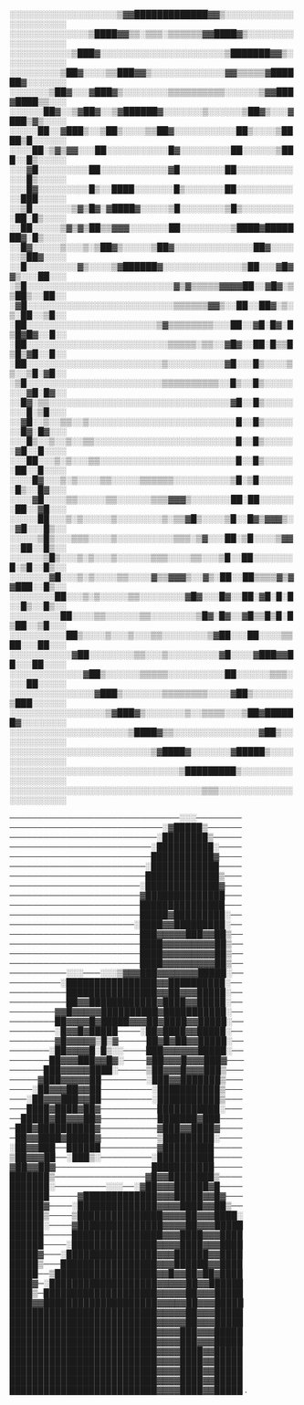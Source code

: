 ░░░░░░░░░░░░░░░░░░░▒▓▓█████████████▓▓▒░░░░░░░░░░░░░░░░░░░░░░
░░░░░░░░░░░░░░▒████▓▓▒▒░▒▒▒░▒▒▒▒▒▒▓▓████▓▒░░░░░░░░░░░░░░░░░░
░░░░░░░░░░░▒███▓░░░░░░░░░░░░░░░░░░░░░░▒███████▓▓▒░░░░░░░░░░░
░░░░░░░░░▒██▓░░░░▒▒███▓▓▒░░░░░░░░░░░░░▓▓▒▒▒▒▒▓██████▓░░░░░░░
░░░░░░░▒██▓░░░▓███▓▒░░░░░░░░▒▒▒▒▒▒▒▒▒▒░░░░░░▒▓▓███▓████▒▒░░░
░░░░░░██▓░░▒▓██▓░░▒▓██████▓░░░░░░░▒░░░░░░▒██▓▒░░░▓███▒▓▒░░░░
░░░░░██░░▓███▒░░▒██▒░░░░▒▒██▓░░░░░░░░░░░██▒░░░░▒████▒█░░░░░░
░░░░██░▒▓▒▓▓░░░██░░░░░░░░░░░█▓░░░░░░░░░██░░░░░░▒███░░█▒░░░░░
░░░▓█░░░░░░░░░██░░░░░░░░░░░░▓█░░░░░░░░██░░░░░░░░░░░░░█▒░░░░░
░░░█▓░░░░░░░░░█▒░░████░░░░░░░█▒░░░░░░░██░░░░░░░░░░░░███░░░░░
░░▒█░░░░░░░▒▓▒█▓░▓████▓░░░░░▒█░░░░░░░░▒█▒░░░░░░░░░░██░█▒░░░░
░░██░░░░░▒▓▒▓▒██▒▒▓▓▓░░░░░░░██░░░░░░░░░▒████▓███████▓░█▒░░░░
░░█▓░░░░░▒░░░▒░▒██▓▒░░░░░▒██▓░░░░░░░░░░░░░░██▓░░░░░░▒██▓░░░░
░░█░░░░░░░░░▓▒░░░░▒▓██████▓░░░░░░░░░░░░░░▒██░░░▓█▓▓▒░░░██░░░
░▒█░░░░░░░░░░░░░░░░░░░░░░░░░░▓▒▓▒▒▒▒▒▓▓▓▓██░░▓█▓░▒▒██▒░░██░░
░▓█░░░░░░░░░░░░░░░░░░░░░░░░░░▒▒▒▒▒▒▓▓▒░░██░░██▓░▒░▒░██░░▒█░░
░██░░░░░░░░░░░░░░░░░░░░░░░▒▓▒▒▒▒▒▒▒▒░░░██░░▓█░█▓░█▒█▓█▓░░█░░
░██░░░░░░░░░░░░░░░░░░░░░░░░░▒▒▒▒▒░▒▒░░▓█▓░░██░█▒▒█▒█▒▓█░░█░░
░██░░░░░░░░░░░░░░░░░░░░░░░░▒░░░░░░░░░░▓█░░░█▒░░░░▒▒░░▒█░▓█░░
░▒█░░░░░░░░░░░░░░░░░░░░░░░░▒▒▒▒▒▒▒▒▒▒░░█▒░░█▒░░░░░░░░▓█░█▓░░
░░█▓░▒▒░░░░░░░░░░░░░░░░░░░░░░░░░░░░░░░░▓█░░█▒░░░░░░░░█░▒█░░░
░░▓█░░▒░░▒▒░░▒░░░░░░░░░░░░░░░░░░░░░░░░░░█░░█▒░░░░░░░█▓░█▓░░░
░░░█▒░░▒░░▒░░▒▒░░░░░░░░░░░░░░░░░░░░░░░░░█░░█▒░░░░░░▓█░░█░░░░
░░░██░░░▒░▒░░░▒▒░░░░░░░░░░░░░░░░░░░░░░░░█░░█▒░░░░░░██░░█░░░░
░░░░█▓░░░▒░▒░░░░▒▒░░░░░▒▒▒▒▒▒░░░░░░░░░░▒█░▒█░░░░░░░█▒░░█▓░░░
░░░░▓█░░░░▒▒░░░░░▒▒░░░░░░▒▒▒▓▓▓▒░░░░░░░██░██░░░░░░░██░░▓█░░░
░░░░░██░░░▒░▒░░░░░▒░░░░░░░░▒░▒▒▓█▒░░░░▒█░░█▓▒▓▓▓▒░░▓█░░░█▒░░
░░░░░▒█▒░░░▒▒▒░░░░▒░░░░░░░░░░▒▒▒░▒▓░░░██░▒█░░░░▒▓▓░░██░░█▒░░
░░░░░░▒█▒░░░▒░▒░░░▒░░░░░░▒▒▒░░░░▒▒░░░▒█░░██░░░░░░░█░▒█░░█▒░░
░░░░░░░▓█░░░▒░▒░░░░▒▒░░░░▓▒▒▓▓▓▒░░▓▒░██░░██▒▒▒▒▓▒▓▓███░░█▒░░
░░░░░░░░██░░░▒░▒░░░░░▒▒░░░░░░░░▓█▓░░░█▓░░██░▓█░█░█░░█▒░░█▒░░
░░░░░░░░░██░░░░▒▒░░░░░░▒▒░░░░░░░░▒█▓░█▓░░▓█▒▒█▒█░█▒██░░▒█░░░
░░░░░░░░░░██▒░░░░▒░░░▒░░░▒▒░░░░░░░░▒▓██░░░██░░░░▒▒██░░░██░░░
░░░░░░░░░░░▓██░░░░░░░░▒▒░░░▒░░░░░░░░░▓█░░░░▓███▓▓██░░░██░░░░
░░░░░░░░░░░░░▓██▒░░░░░░▒▒▒▒▒░░░░░░░░░░██░░░░░░▒▒▒░░░░██░░░░░
░░░░░░░░░░░░░░░▓███▒░░░░░░░▒▒▒▒▒▒▒▒░░░░▓██▒░░░░░░░▒███░░░░░░
░░░░░░░░░░░░░░░░░▒▓███▓▒░░░░░░░▒░░▒▒▒▒░░░▒██▓██████▓░░░░░░░░
░░░░░░░░░░░░░░░░░░░░░▒████▓▒▒░░░░░░░░░░░░░░░▓██▒░░░░░░░░░░░░
░░░░░░░░░░░░░░░░░░░░░░░░░▒▓████▓░░░░░░░▓█████▒░░░░░░░░░░░░░░
░░░░░░░░░░░░░░░░░░░░░░░░░░░░░░▒█████████▒░░░░░░░░░░░░░░░░░░░
░░░░░░░░░░░░░░░░░░░░░░░░░░░░░░░░░░▒▒▒░░░░░░░░░░░░░░░░░░░░░░░


──────────────────────────────░░░────────
───────────────────────────░▓█████▒──────
──────────────────────────░████████▒─────
─────────────────────────░██████████░────
─────────────────────────███████████▓────
────────────────────────░████████████────
────────────────────────█████████████▒───
───────────────────────░█████████████▓───
───────────────────────▓██████████████───
───────────────────────███████████████───
───────────────────────█████▓█████████░──
──────────────────────░████▓▓█████████░──
───────────────────────███▓▓▓▓▓███▓▓██▒──
───────────────────────████▓▓▓▓▓▓▓▓▓██▒──
───────────────────────████▓▓▓▓▓▓▓▓▓██▒──
───────────────────────████▓▓▓▓▓▓▓▓▓██▒──
──────────░░░───░░░▒▓▓▓███▓▓▓▓▓▓▓█████░──
─────────░████████████████▓▓██████████░──
──────────████████████████▓▓██▓▓▓█████░──
──────────██▓▓████████████▓████▓▓█████░──
────────▓▓█▓▓▓▓▓██████████▓███████████░──
────────██▓▓▓▓█▓█████▓▓▓██▓████▓▓█████░──
────────░█▓▓█▓█████────░██▓████▓▓█████░──
────────▓█▓▓▓▓▓▒█▒▓─────██▓█▓██▓▓█████░──
───────░██▓▓▓▓█░█▒░░────███▓▓▓▓▓▓█████░──
───────██▓▓▓███▓▓█▓░────▓██▓▓▓█▓▓▓███▓───
──────███▓▓▓▓▓████░─────▒██▓▓▓█▓▓▓███▒───
─────▓███▓▓▓▓▓██────────░███▓▓███████▒───
────░██▓▓▓██▓▓██─────────░███████████▒───
───░██▓▓▓███▓▓██─────────░███████████▒───
───████▓████▓██▓──────────███████████░───
──█████▓██▓▓▓██▓──────────███████▓███────
─███▓██████████▓──────────▓███▓▓████▓────
─██▓▓████▓█████▓──────────▒█████████░────
░██▓▓███──██████──────────▓█████████─────
▒██▓▓▓██──░███▒░─────────░██████████─────
▓██▓▓██▓─────────────────███████████─────
███████▒────────────────▓█▓▓████████▒────
███████░─────────░░░──░▓██▓▓▓██████▓█────
███████─────▓█████████████▓▓▓█████▓▓█▓───
██████▓────░██████████████▓▓▓▓████▓▓██▒──
██████▒────▒███████████████▓▓▓▓██▓▓▓████░
██████░────▓███████████████▓▓▓▓██▓▓▓█████
██████─────████████████████▓▓▓████▓▓▓████
██████────░███████████████▓▓▓▓████▓▓▓████
█████▓───░████████████████▓▓▓██████▓▓████
█████▒───█████████████████▓▓▓██████▓▓████
█████──▒██████████████████▓▓█▓▓██▓██▓████
████▓─░███████████████████▓▓▓▓▓██▓▓██████
████▒─████████████████████▓▓▓▓▓██▓▓▓█████
████▓▓████████████████████▓▓▓▓▓██▓▓▓█████
██████████████████████████▓▓▓▓▓██▓▓▓█████
██████████████████████████▓▓▓▓▓██▓▓▓█████
██████████████████████████▓▓▓▓███▓▓▓█████
██████████████████████████▓▓▓▓███▓▓▓█████
██████████████████████████▓▓▓▓████▓▓█████
██████████████████████████▓▓▓▓████▓▓█████
██████████████████████████▓▓▓▓████▓▓█████
██████████████████████████▓▓▓▓████▓▓█████
██████████████████████████▓▓▓▓████▓▓█████
.
